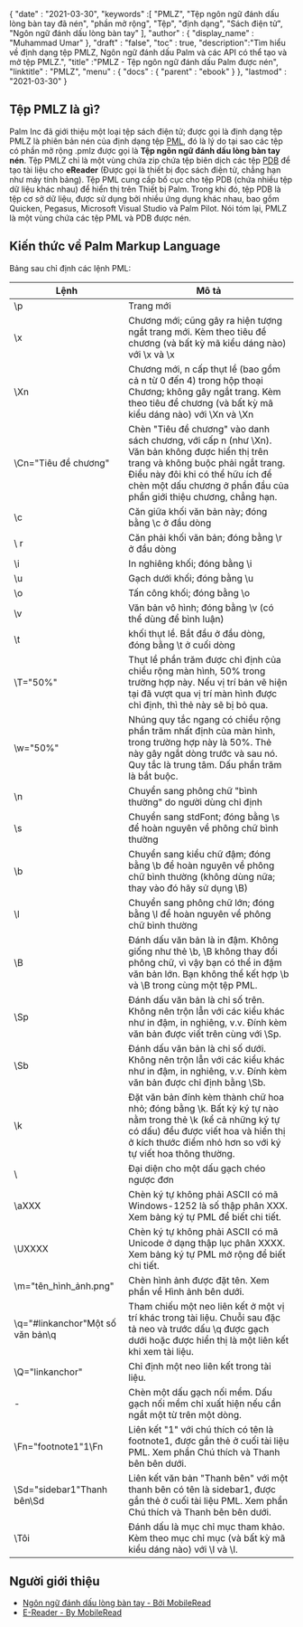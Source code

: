 {
  "date" : "2021-03-30",
  "keywords" :[ "PMLZ", "Tệp ngôn ngữ đánh dấu lòng bàn tay đã nén", "phần mở rộng", "Tệp", "định dạng", "Sách điện tử", "Ngôn ngữ đánh dấu lòng bàn tay" ],
  "author" : {
    "display_name" : "Muhammad Umar"
},
  "draft" : "false",
  "toc" : true,
  "description":"Tìm hiểu về định dạng tệp PMLZ, Ngôn ngữ đánh dấu Palm và các API có thể tạo và mở tệp PMLZ.",
  "title" :"PMLZ - Tệp ngôn ngữ đánh dấu Palm được nén",
  "linktitle" : "PMLZ",
  "menu" : {
    "docs" : {
      "parent" : "ebook"
}
},
  "lastmod" : "2021-03-30"
}

## Tệp PMLZ là gì?

Palm Inc đã giới thiệu một loại tệp sách điện tử; được gọi là định dạng tệp PMLZ là phiên bản nén của định dạng tệp [PML](/vi/ebook/pml/), đó là lý do tại sao các tệp có phần mở rộng .pmlz được gọi là **Tệp ngôn ngữ đánh dấu lòng bàn tay nén**. Tệp PMLZ chỉ là một vùng chứa zip chứa tệp biên dịch các tệp [PDB](/vi/ebook/pdb/) để tạo tài liệu cho **eReader** (Được gọi là thiết bị đọc sách điện tử, chẳng hạn như máy tính bảng). Tệp PML cung cấp bố cục cho tệp PDB (chứa nhiều tệp dữ liệu khác nhau) để hiển thị trên Thiết bị Palm. Trong khi đó, tệp PDB là tệp cơ sở dữ liệu, được sử dụng bởi nhiều ứng dụng khác nhau, bao gồm Quicken, Pegasus, Microsoft Visual Studio và Palm Pilot. Nói tóm lại, PMLZ là một vùng chứa các tệp PML và PDB được nén.


## Kiến thức về Palm Markup Language
Bảng sau chỉ định các lệnh PML:

|Lệnh|Mô tả|
---|---|
| \p | Trang mới |
| \x | Chương mới; cũng gây ra hiện tượng ngắt trang mới. Kèm theo tiêu đề chương (và bất kỳ mã kiểu dáng nào) với \x và \x |
| \Xn | Chương mới, n cấp thụt lề (bao gồm cả n từ 0 đến 4) trong hộp thoại Chương; không gây ngắt trang. Kèm theo tiêu đề chương (và bất kỳ mã kiểu dáng nào) với \Xn và \Xn |
| \Cn="Tiêu đề chương" | Chèn "Tiêu đề chương" vào danh sách chương, với cấp n (như \Xn). Văn bản không được hiển thị trên trang và không buộc phải ngắt trang. Điều này đôi khi có thể hữu ích để chèn một dấu chương ở phần đầu của phần giới thiệu chương, chẳng hạn. |
| \c | Căn giữa khối văn bản này; đóng bằng \c ở đầu dòng |
| \ r | Căn phải khối văn bản; đóng bằng \r ở đầu dòng |
| \i | In nghiêng khối; đóng bằng \i |
| \u | Gạch dưới khối; đóng bằng \u |
| \o | Tấn công khối; đóng bằng \o |
| \v | Văn bản vô hình; đóng bằng \v (có thể dùng để bình luận) |
| \t | khối thụt lề. Bắt đầu ở đầu dòng, đóng bằng \t ở cuối dòng |
| \T="50%" | Thụt lề phần trăm được chỉ định của chiều rộng màn hình, 50% trong trường hợp này. Nếu vị trí bản vẽ hiện tại đã vượt qua vị trí màn hình được chỉ định, thì thẻ này sẽ bị bỏ qua. |
| \w="50%" | Nhúng quy tắc ngang có chiều rộng phần trăm nhất định của màn hình, trong trường hợp này là 50%. Thẻ này gây ngắt dòng trước và sau nó. Quy tắc là trung tâm. Dấu phần trăm là bắt buộc. |
| \n | Chuyển sang phông chữ "bình thường" do người dùng chỉ định |
| \s | Chuyển sang stdFont; đóng bằng \s để hoàn nguyên về phông chữ bình thường |
| \b | Chuyển sang kiểu chữ đậm; đóng bằng \b để hoàn nguyên về phông chữ bình thường (không dùng nữa; thay vào đó hãy sử dụng \B) |
| \l | Chuyển sang phông chữ lớn; đóng bằng \l để hoàn nguyên về phông chữ bình thường |
| \B | Đánh dấu văn bản là in đậm. Không giống như thẻ \b, \B không thay đổi phông chữ, vì vậy bạn có thể in đậm văn bản lớn. Bạn không thể kết hợp \b và \B trong cùng một tệp PML. |
| \Sp | Đánh dấu văn bản là chỉ số trên. Không nên trộn lẫn với các kiểu khác như in đậm, in nghiêng, v.v. Đính kèm văn bản được viết trên cùng với \Sp. |
| \Sb | Đánh dấu văn bản là chỉ số dưới. Không nên trộn lẫn với các kiểu khác như in đậm, in nghiêng, v.v. Đính kèm văn bản được chỉ định bằng \Sb. |
| \k | Đặt văn bản đính kèm thành chữ hoa nhỏ; đóng bằng \k. Bất kỳ ký tự nào nằm trong thẻ \k (kể cả những ký tự có dấu) đều được viết hoa và hiển thị ở kích thước điểm nhỏ hơn so với ký tự viết hoa thông thường. |
| \\ | Đại diện cho một dấu gạch chéo ngược đơn |
| \aXXX | Chèn ký tự không phải ASCII có mã Windows-1252 là số thập phân XXX. Xem bảng ký tự PML để biết chi tiết. |
| \UXXXX | Chèn ký tự không phải ASCII có mã Unicode ở dạng thập lục phân XXXX. Xem bảng ký tự PML mở rộng để biết chi tiết. |
| \m="tên_hình_ảnh.png" | Chèn hình ảnh được đặt tên. Xem phần về Hình ảnh bên dưới. |
| \q="#linkanchor"Một số văn bản\q | Tham chiếu một neo liên kết ở một vị trí khác trong tài liệu. Chuỗi sau đặc tả neo và trước dấu \q được gạch dưới hoặc được hiển thị là một liên kết khi xem tài liệu. |
| \Q="linkanchor" | Chỉ định một neo liên kết trong tài liệu. |
| \- | Chèn một dấu gạch nối mềm. Dấu gạch nối mềm chỉ xuất hiện nếu cần ngắt một từ trên một dòng. |
| \Fn="footnote1"1\Fn | Liên kết "1" với chú thích có tên là footnote1, được gắn thẻ ở cuối tài liệu PML. Xem phần Chú thích và Thanh bên bên dưới. |
| \Sd="sidebar1"Thanh bên\Sd | Liên kết văn bản "Thanh bên" với một thanh bên có tên là sidebar1, được gắn thẻ ở cuối tài liệu PML. Xem phần Chú thích và Thanh bên bên dưới. |
| \Tôi | Đánh dấu là mục chỉ mục tham khảo. Kèm theo mục chỉ mục (và bất kỳ mã kiểu dáng nào) với \I và \I.|


## Người giới thiệu

* [Ngôn ngữ đánh dấu lòng bàn tay - Bởi MobileRead](https://wiki.mobileread.com/wiki/EReader)
* [E-Reader - By MobileRead](https://en.wikipedia.org/wiki/E-reader)

